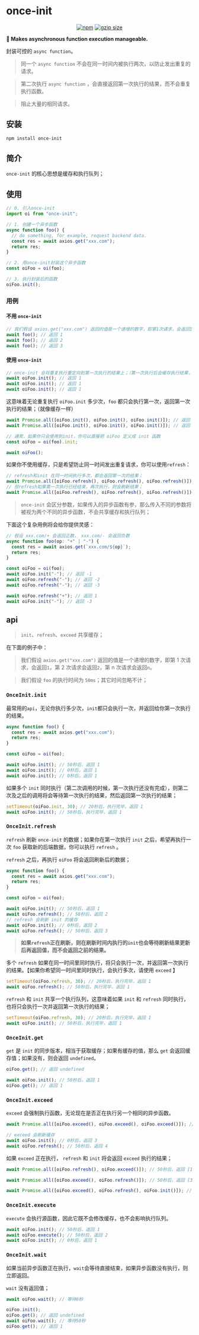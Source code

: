 # once-init

<p align="center">
  <a href="https://github.com/darkXmo/once-init/blob/main/LICENSE"><img src="https://img.shields.io/npm/l/once-init.svg?sanitize=true" alt="npm"></a>
  <a href="https://www.npmjs.com/package/once-init"><img src="https://img.shields.io/npm/v/once-init.svg?sanitize=true" alt="gzip size"></a>
</p>

<strong style="text-align: center;">🗼 Makes asynchronous function execution manageable.</strong>

封装可控的 `async function`。

> 同一个 `async function` 不会在同一时间内被执行两次，以防止发出重复的请求。

> 第二次执行 `async function` ，会直接返回第一次执行的结果，而不会重复执行函数。

> 阻止大量的相同请求。

## 安装

```bash
npm install once-init
```

## 简介

`once-init` 的核心思想是缓存和执行队列；

## 使用

```typescript
// 0. 引入once-init
import oi from "once-init";

// 1. 创建一个异步函数
async function foo() {
  // do something, for example, request backend data.
  const res = await axios.get("xxx.com");
  return res;
}

// 2. 用once-init封装这个异步函数
const oiFoo = oi(foo);

// 3. 执行封装后的函数
oiFoo.init();
```

### 用例

#### 不用 `once-init`

```typescript
// 我们假设 axios.get("xxx.com") 返回的值是一个递增的数字，即第1次请求，会返回1，第2次请求会返回2，第n次请求会返回n。
await foo(); // 返回 1
await foo(); // 返回 2
await foo(); // 返回 3
```

#### 使用 `once-init`

```typescript
// once-init 会将重复执行重定向到第一次执行的结果上；（第一次执行后会缓存执行结果，类似单例模式）
await oiFoo.init(); // 返回 1
await oiFoo.init(); // 返回 1
await oiFoo.init(); // 返回 1
```

这意味着无论重复执行 `oiFoo.init` 多少次，`foo` 都只会执行第一次，返回第一次执行的结果；（就像缓存一样）

```typescript
await Promise.all([oiFoo.init(), oiFoo.init(), oiFoo.init()]); // 返回 [1, 1, 1]
await Promise.all([oiFoo.init(), oiFoo.init(), oiFoo.init()]); // 返回 [1, 1, 1]
```

```typescript
// 通常，如果你只会使用到init，你可以直接把 oiFoo 定义成 init 函数
const oiFoo = oi(foo).init;

await oiFoo();
```

如果你不使用缓存，只是希望防止同一时间发出重复请求，你可以使用`refresh`：

```typescript
// refresh和init 在同一时间执行多次，都会返回第一次的结果；
await Promise.all([oiFoo.refresh(), oiFoo.refresh(), oiFoo.refresh()]); // 返回 [1, 1, 1]
// 但refresh如果第一次执行已经结束，再次执行，则会刷新结果；
await Promise.all([oiFoo.refresh(), oiFoo.refresh(), oiFoo.refresh()]); // 返回 [2, 2, 2]
```

> `once-init` 会区分参数，如果传入的异步函数有参，那么传入不同的参数将被视为两个不同的异步函数，不会共享缓存和执行队列；

下面这个复杂用例将会给你提供灵感：

```typescript
// 假设 xxx.com/+ 会返回正数， xxx.com/- 会返回负数
async function foo(op: "+" | "-") {
  const res = await axios.get(`xxx.com/${op}`);
  return res;
}

const oiFoo = oi(foo);
await oiFoo.init("-"); // 返回 -1
await oiFoo.refresh("-"); // 返回 -2
await oiFoo.refresh("-"); // 返回 -3

await oiFoo.refresh("+"); // 返回 1
await oiFoo.init("-"); // 返回 -3
```

## api

> `init`、`refresh`、`exceed` 共享缓存；

在下面的例子中：

> 我们假设 `axios.get("xxx.com")` 返回的值是一个递增的数字，即第 1 次请求，会返回`1`，第 2 次请求会返回`2`，第 n 次请求会返回`n`。

> 我们假设 `foo` 的执行时间为 `50ms`；其它时间忽略不计；

### `OnceInit.init`

最常用的`api`，无论你执行多少次，`init`都只会执行一次，并返回给你第一次执行的结果。

```typescript
async function foo() {
  const res = await axios.get("xxx.com");
  return res;
}

const oiFoo = oi(foo);

await oiFoo.init(); // 50秒后，返回 1
await oiFoo.init(); // 0秒后，返回 1
await oiFoo.init(); // 0秒后，返回 1
```

如果多个 `init` 同时执行（第二次调用的时候，第一次执行还没有完成），则第二次及之后的调用将会等待第一次执行的结果，然后返回第一次执行的结果；

```typescript
setTimeout(oiFoo.init, 30); // 20秒后，执行完毕，返回 1
await oiFoo.init(); // 50秒后，执行完毕，返回 1
```

### `OnceInit.refresh`

`refresh` 刷新 `once-init` 的数据；如果你在第一次执行 `init` 之后，希望再执行一次 `foo` 获取新的后端数据，你可以执行 `refresh` 。

`refresh` 之后，再执行 `oiFoo` 将会返回刷新后的数据；

```typescript
async function foo() {
  const res = await axios.get("xxx.com");
  return res;
}

const oiFoo = oi(foo);

await oiFoo.init(); // 50秒后，返回 1
await oiFoo.refresh(); // 50秒后，返回 2
// refresh 会刷新 init 的缓存
await oiFoo.init(); // 0秒后，返回 2
await oiFoo.refresh(); // 50秒后，返回 3
```

> **如果`refresh`正在刷新，则在刷新时间内执行的`init`也会等待刷新结果更新后再返回值，而不会返回之前的结果。**

多个 `refresh` 如果在同一时间里同时执行，将只会执行一次，并返回第一次执行的结果。【如果你希望同一时间里同时执行，会执行多次，请使用 `exceed` 】

```typescript
setTimeout(oiFoo.refresh, 30); // 20秒后，执行完毕，返回 1
await oiFoo.refresh(); // 50秒后，执行完毕，返回 1
```

`refresh` 和 `init` 共享一个执行队列，这意味着如果 `init` 和 `refresh` 同时执行，也将只会执行一次并返回第一次执行的结果；

```typescript
setTimeout(oiFoo.refresh, 30); // 20秒后，执行完毕，返回 1
await oiFoo.init(); // 50秒后，执行完毕，返回 1
```

### `OnceInit.get`

`get` 是 `init` 的同步版本，相当于获取缓存；如果有缓存的值，那么 `get` 会返回缓存值；如果没有，则会返回 `undefined`。

```typescript
oiFoo.get(); // 返回 undefined

await oiFoo.init(); // 50秒后，返回 1
oiFoo.get(); // 返回 1
```

### `OnceInit.exceed`

`exceed` 会强制执行函数，无论现在是否正在执行另一个相同的异步函数。

```typescript
await Promise.all([oiFoo.exceed(), oiFoo.exceed(), oiFoo.exceed()]); // 50秒后，返回 [1, 2, 3];

// exceed 会刷新缓存
await oiFoo.init(); // 0秒后，返回 3
await oiFoo.refresh(); // 50秒后，返回 4
```

如果 `exceed` 正在执行， `refresh` 和 `init` 将会返回 `exceed` 执行的结果；

```typescript
await Promise.all([oiFoo.refresh(), oiFoo.exceed()]); // 50秒后，返回 [1, 2];

await Promise.all([oiFoo.exceed(), oiFoo.refresh()]); // 50秒后，返回 [3, 3];

await Promise.all([oiFoo.exceed(), oiFoo.refresh(), oiFoo.init()]); // 50秒后，返回 [4, 4, 4];
```

### `OnceInit.execute`

`execute` 会执行源函数，因此它既不会修改缓存，也不会影响执行队列。

```typescript
await oiFoo.init(); // 50秒后，返回 1
await oiFoo.execute(); // 50秒后，返回 2
await oiFoo.init(); // 0秒后，返回 1
```

### `OnceInit.wait`

如果当前异步函数正在执行，`wait`会等待直接结束，如果异步函数没有执行，则立即返回。

`wait` 没有返回值；

```typescript
await oiFoo.wait(); // 等待0秒

oiFoo.init();
oiFoo.get(); // 返回 undefined
await oiFoo.wait(); // 等待50秒
oiFoo.get(); // 返回 1
```
